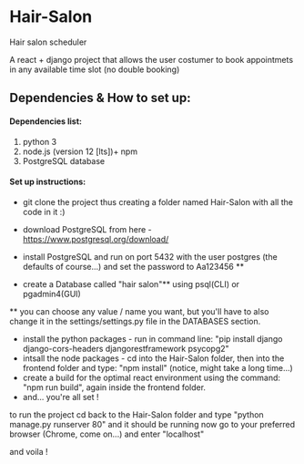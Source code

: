 # Hair-Salon
Hair salon scheduler

A react + django project that allows the user costumer to book appointmets in any available time slot (no double booking)
## Dependencies & How to set up:

#### Dependencies list:
1. python 3
2. node.js (version 12 [lts])+ npm
3. PostgreSQL database

#### Set up instructions:
- git clone the project thus creating a folder named Hair-Salon with all the code in it :)

- download PostgreSQL from here - https://www.postgresql.org/download/
- install PostgreSQL and run on port 5432 with the user postgres (the defaults of course...) and set the password to Aa123456 **
- create a Database called "hair salon"** using psql(CLI) or pgadmin4(GUI)

** you can choose any value / name you want, but you'll have to also change it in the settings/settings.py file in the DATABASES section.

- install the python packages - run in command line: "pip install django django-cors-headers djangorestframework psycopg2"
- intsall the node packages - cd into the Hair-Salon folder, then into the frontend folder and type: "npm install" (notice, might take a long time...)
- create a build for the optimal react environment using the command: "npm run build", again inside the frontend folder.
- and... you're all set !

to run the project cd back to the Hair-Salon folder and type "python manage.py runserver 80" and it should be running
now go to your preferred browser (Chrome, come on...) and enter "localhost"

and voila !

